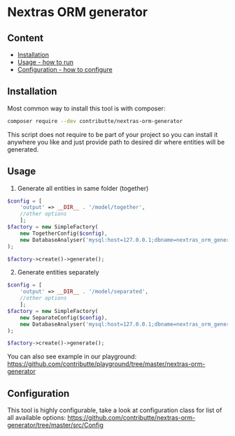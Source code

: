 # Nextras ORM generator

## Content
- [Installation](https://github.com/contributte/nextras-orm-generator/blob/master/.docs/README.md#usage)
- [Usage - how to run](https://github.com/contributte/nextras-orm-generator/blob/master/.docs/README.md#usage)
- [Configuration - how to configure](https://github.com/contributte/nextras-orm-generator/blob/master/.docs/README.md#configuration)

## Installation
Most common way to install this tool is with composer:
```bash
composer require --dev contributte/nextras-orm-generator
```
This script does not require to be part of your project so you can install it anywhere you like and just provide path to desired dir where entities will be generated.


## Usage
1) Generate all entities in same folder (together)
```php
$config = [
	'output' => __DIR__ . '/model/together',
	//other options
	];
$factory = new SimpleFactory(
	new TogetherConfig($config),
	new DatabaseAnalyser('mysql:host=127.0.0.1;dbname=nextras_orm_generator', 'root')
);

$factory->create()->generate();
```

2. Generate entities separately
```php
$config = [
	'output' => __DIR__ . '/model/separated',
	//other options
	];
$factory = new SimpleFactory(
	new SeparateConfig($config),
	new DatabaseAnalyser('mysql:host=127.0.0.1;dbname=nextras_orm_generator', 'root')
);

$factory->create()->generate();
```

You can also see example in our playground:
https://github.com/contributte/playground/tree/master/nextras-orm-generator

## Configuration
This tool is highly configurable, take a look at configuration class for list of all available options:
https://github.com/contributte/nextras-orm-generator/tree/master/src/Config
